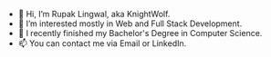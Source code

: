 - 👋 Hi, I’m Rupak Lingwal, aka KnightWolf.
- 👀 I’m interested mostly in Web and Full Stack Development.
- 🌱 I recently finished my Bachelor's Degree in Computer Science.
- 📫 You can contact me via Email or LinkedIn.

